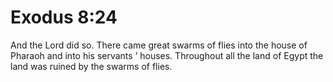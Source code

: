 # Exodus 8:24

And the Lord did so. There came great swarms of flies into the house of Pharaoh and into his servants ’ houses. Throughout all the land of Egypt the land was ruined by the swarms of flies.

